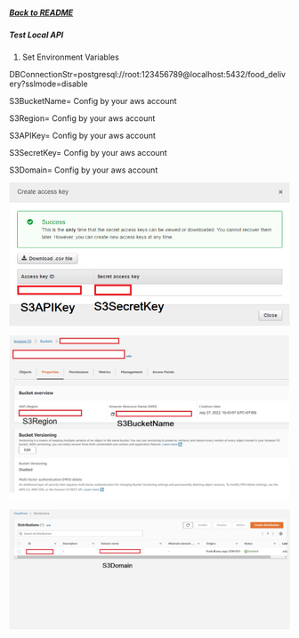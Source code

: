 ##### [Back to README](/README.md)

##### Test Local API

1. Set Environment Variables

DBConnectionStr=postgresql://root:123456789@localhost:5432/food_delivery?sslmode=disable

S3BucketName= Config by your aws account

S3Region= Config by your aws account

S3APIKey= Config by your aws account

S3SecretKey= Config by your aws account

S3Domain= Config by your aws account

![aws_config_01](/docs/image/aws_config_01.jpg)

![aws_config_02](/docs/image/aws_config_02.jpg)

![aws_config_03](/docs/image/aws_config_03.jpg)
